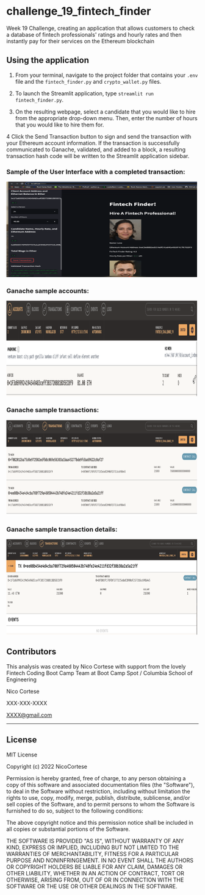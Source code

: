# challenge_19_fintech_finder
Week 19 Challenge, creating an application that allows customers to check a database of fintech professionals' ratings and hourly rates and then instantly pay for their services on the Ethereum blockchain


## Using the application

1. From your terminal, navigate to the project folder that contains your `.env` file and the `fintech_finder.py` and `crypto_wallet.py` files.

2. To launch the Streamlit application, type `streamlit run fintech_finder.py`.

3. On the resulting webpage, select a candidate that you would like to hire from the appropriate drop-down menu. Then, enter the number of hours that you would like to hire them for.

4 Click the Send Transaction button to sign and send the transaction with your Ethereum account information. If the transaction is successfully communicated to Ganache, validated, and added to a block, a resulting transaction hash code will be written to the Streamlit application sidebar.

### Sample of the User Interface with a completed transaction:

<img src="Images/app_ux.png" width="500" height="250">

### Ganache sample accounts:

<img src="Images/ganache_accounts.png" width="500" height="250">

### Ganache sample transactions:

<img src="Images/ganache_txns.png" width="500" height="250">

### Ganache sample transaction details:

<img src="Images/ganache_transaction_details.png" width="500" height="250">

## Contributors

This analysis was created by Nico Cortese with support from the lovely Fintech Coding Boot Camp Team at Boot Camp Spot / Columbia School of Engineering

Nico Cortese

XXX-XXX-XXXX

XXXX@gmail.com

---

## License

MIT License

Copyright (c) 2022 NicoCortese

Permission is hereby granted, free of charge, to any person obtaining a copy
of this software and associated documentation files (the "Software"), to deal
in the Software without restriction, including without limitation the rights
to use, copy, modify, merge, publish, distribute, sublicense, and/or sell
copies of the Software, and to permit persons to whom the Software is
furnished to do so, subject to the following conditions:

The above copyright notice and this permission notice shall be included in all
copies or substantial portions of the Software.

THE SOFTWARE IS PROVIDED "AS IS", WITHOUT WARRANTY OF ANY KIND, EXPRESS OR
IMPLIED, INCLUDING BUT NOT LIMITED TO THE WARRANTIES OF MERCHANTABILITY,
FITNESS FOR A PARTICULAR PURPOSE AND NONINFRINGEMENT. IN NO EVENT SHALL THE
AUTHORS OR COPYRIGHT HOLDERS BE LIABLE FOR ANY CLAIM, DAMAGES OR OTHER
LIABILITY, WHETHER IN AN ACTION OF CONTRACT, TORT OR OTHERWISE, ARISING FROM,
OUT OF OR IN CONNECTION WITH THE SOFTWARE OR THE USE OR OTHER DEALINGS IN THE
SOFTWARE.